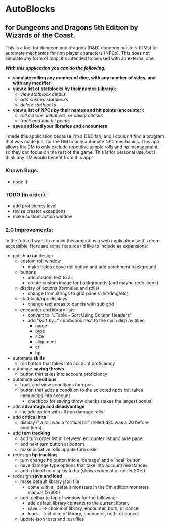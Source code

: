 # AutoBlocks
## for Dungeons and Dragons 5th Edition by Wizards of the Coast.
<p>
This is a tool for dungeon and dragons (D&D) dungeon masters (DMs) to automate mechanics for non player characters (NPCs).
This does not simulate any form of map, it's intended to be used with an external one.
</p>

***With this application you can do the following:***
  - **simulate rolling any number of dice, with any number of sides, and with any modifier**
  - **view a list of statblocks by their names (library):**
    - *view statblock details*
    - *add custom statblocks*
    - *delete statblocks*
  - **view a list of NPCs by their names and hit points (encounter):**
    - *roll actions, initiatives, or ability checks*
    - *track and edit hit points*
  - **save and load your libraries and encounters**
<p>
I made this application because I'm a D&D fan, and I couldn't find a program that was made just for the DM to only 
automate NPC mechanics. This app allows the DM to only exclude repetitive simple rolls and hp management, so they can 
focus on the rest of the game. This is for personal use, but I think any DM would benefit from this app!
</p>

### Known Bugs:
- none :)

### TODO (in order):
- add proficiency level
- revise creator exceptions
- make custom action window

### 2.0 Improvements:
In the future I want to rebuild this project as a web application so it's more accessible. Here are some features I'd like to include as expansions:
- polish **ux/ui** design
    - custom roll window
        - make fields above roll button and add parchment background
    - buttons
        - add custom text to all
        - create custom image for backgrounds (and maybe redo icons)
    - display of actions (formulae and rolls)
        - change from strings to grid panels (hit/dmg/etc)
    - statblock/npc displays
        - change text areas to panels with sub grid
    - encounter and library lists
      - convert to: "JTable - Sort Using Column Headers"
      - add "sort by..." combobox next to the main display titles
          - name
          - type
          - size
          - alignment
          - cr
          - hp
- automate **skills**
  - roll button that takes into account proficiency
- automate **saving throws**
  - button that takes into account proficiency
- automate **conditions**
  - track and view conditions for npcs
  - button that adds a condition to the selected npcs but takes immunities into account
    - checkbox for saving throw checks (takes the largest bonus)
- add **advantage and disadvantage**
  - include option with all non damage rolls
- add **critical hits**
  - display if a roll was a "critical hit" (rolled d20 was a 20 before modifiers)
- add **turn tracking**
  - add turn order list in between encounter list and side panel
  - add next turn button at bottom
  - make initiative rolls update turn order
- redesign **hp tracking**
  - turn change hp button into a 'damage' and a 'heal' button
  - have damage type options that take into account resistances
  - add a bloodied display to hp (shows when at or under 50%)
- redesign **save and load**
  - make default library json file
    - come with all default monsters in the 5th edition monsters manual (2/300)
  - add toolbar to top of window for the following:
    - add default library contents to the current library
    - save... -> choice of library, encounter, both, or cancel
    - load... -> choice of library, encounter, both, or cancel
  - update json tests and test files
